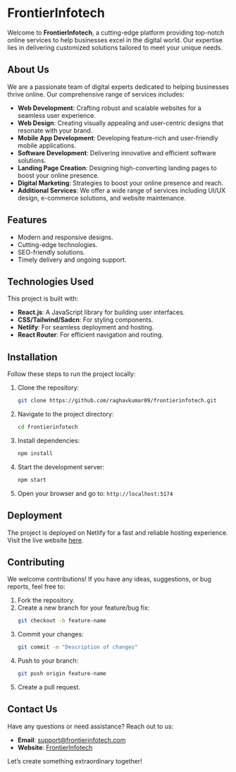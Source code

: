 # FrontierInfotech

Welcome to **FrontierInfotech**, a cutting-edge platform providing top-notch online services to help businesses excel in the digital world. Our expertise lies in delivering customized solutions tailored to meet your unique needs.

## About Us
We are a passionate team of digital experts dedicated to helping businesses thrive online. Our comprehensive range of services includes:
- **Web Development**: Crafting robust and scalable websites for a seamless user experience.
- **Web Design**: Creating visually appealing and user-centric designs that resonate with your brand.
- **Mobile App Development**: Developing feature-rich and user-friendly mobile applications.
- **Software Development**: Delivering innovative and efficient software solutions.
- **Landing Page Creation**: Designing high-converting landing pages to boost your online presence.
- **Digital Marketing**: Strategies to boost your online presence and reach.
- **Additional Services**: We offer a wide range of services including UI/UX design, e-commerce solutions, and website maintenance.

## Features
- Modern and responsive designs.
- Cutting-edge technologies.
- SEO-friendly solutions.
- Timely delivery and ongoing support.

## Technologies Used
This project is built with:
- **React.js**: A JavaScript library for building user interfaces.
- **CSS/Tailwind/Sadcn**: For styling components.
- **Netlify**: For seamless deployment and hosting.
- **React Router**: For efficient navigation and routing.

## Installation
Follow these steps to run the project locally:

1. Clone the repository:
   ```bash
   git clone https://github.com/raghavkumar09/frontierinfotech.git
   ```

2. Navigate to the project directory:
   ```bash
   cd frontierinfotech
   ```

3. Install dependencies:
   ```bash
   npm install
   ```

4. Start the development server:
   ```bash
   npm start
   ```

5. Open your browser and go to: `http://localhost:5174`

## Deployment
The project is deployed on Netlify for a fast and reliable hosting experience. Visit the live website [here](https://frontierinfotech.netlify.app/).

## Contributing
We welcome contributions! If you have any ideas, suggestions, or bug reports, feel free to:
1. Fork the repository.
2. Create a new branch for your feature/bug fix:
   ```bash
   git checkout -b feature-name
   ```
3. Commit your changes:
   ```bash
   git commit -m "Description of changes"
   ```
4. Push to your branch:
   ```bash
   git push origin feature-name
   ```
5. Create a pull request.

## Contact Us
Have any questions or need assistance? Reach out to us:
- **Email**: support@frontierinfotech.com
- **Website**: [FrontierInfotech](https://frontierinfotech.netlify.app/)

Let’s create something extraordinary together!


